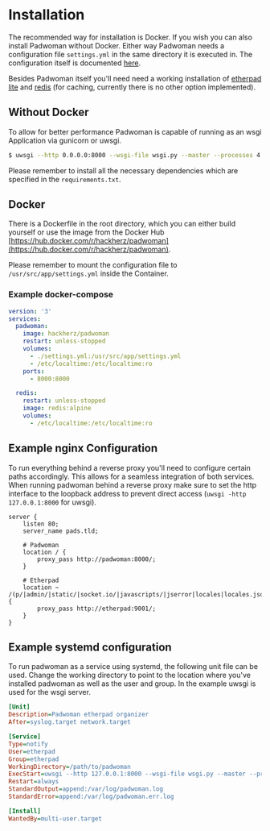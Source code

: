 # Installation

The recommended way for installation is Docker. If you wish you can also install Padwoman without Docker.
Either way Padwoman needs a configuration file `settings.yml` in the same directory it is executed in. The configuration itself is documented [here](/config/).

Besides Padwoman itself you'll need need a working installation of [etherpad lite](https://github.com/ether/etherpad-lite) and [redis](https://redis.io/) (for caching, currently there is no other option implemented).

## Without Docker

To allow for better performance Padwoman is capable of running as an wsgi Application via gunicorn or uwsgi.

```bash
$ uwsgi --http 0.0.0.0:8000 --wsgi-file wsgi.py --master --processes 4 --threads 2 --disable-logging
```

Please remember to install all the necessary dependencies which are specified in the `requirements.txt`.


## Docker

There is a Dockerfile in the root directory, which you can either build yourself or use the image from the Docker Hub [https://hub.docker.com/r/hackherz/padwoman](https://hub.docker.com/r/hackherz/padwoman).

Please remember to mount the configuration file to `/usr/src/app/settings.yml` inside the Container.


### Example docker-compose

```yaml
version: '3'
services:
  padwoman:
    image: hackherz/padwoman
    restart: unless-stopped
    volumes:
      - ./settings.yml:/usr/src/app/settings.yml
      - /etc/localtime:/etc/localtime:ro
    ports:
      - 8000:8000

  redis:
    restart: unless-stopped
    image: redis:alpine
    volumes:
      - /etc/localtime:/etc/localtime:ro
```



## Example nginx Configuration

To run everything behind a reverse proxy you'll need to configure certain paths accordingly.
This allows for a seamless integration of both services.
When running padwoman behind a reverse proxy make sure to set the http interface to the loopback address to prevent direct access (`uwsgi -http 127.0.0.1:8000` for uwsgi).


```nginx
server {
	listen 80;
	server_name pads.tld;

	# Padwoman
	location / {
		proxy_pass http://padwoman:8000/;
	}

	# Etherpad
	location ~ /(p/|admin/|static/|socket.io/|javascripts/|jserror|locales|locales.json|pluginfw) {
		proxy_pass http://etherpad:9001/;
	}
}
```

## Example systemd configuration

To run padwoman as a service using systemd, the following unit file can be used. Change the working directory to point to the location where you've installed padwoman as well as the user and group. In the example uwsgi is used for the wsgi server.

```ini
[Unit]
Description=Padwoman etherpad organizer
After=syslog.target network.target

[Service]
Type=notify
User=etherpad
Group=etherpad
WorkingDirectory=/path/to/padwoman
ExecStart=uwsgi --http 127.0.0.1:8000 --wsgi-file wsgi.py --master --processes 4 --threads 2 --disable-logging --die-on-term
Restart=always
StandardOutput=append:/var/log/padwoman.log
StandardError=append:/var/log/padwoman.err.log

[Install]
WantedBy=multi-user.target
```


